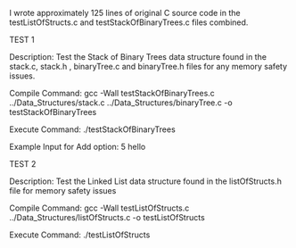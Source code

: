I wrote approximately 125 lines of original C source code in the testListOfStructs.c and testStackOfBinaryTrees.c files combined.

TEST 1

Description:  Test the Stack of Binary Trees data structure found in the
          stack.c, stack.h , binaryTree.c and binaryTree.h files for 
          any memory safety issues. 

Compile Command:   gcc  -Wall  testStackOfBinaryTrees.c  ../Data_Structures/stack.c  ../Data_Structures/binaryTree.c  -o  testStackOfBinaryTrees

Execute Command:   ./testStackOfBinaryTrees

Example Input for Add option: 5 hello




TEST 2

Description:  Test the Linked List data structure found in the
          listOfStructs.h file for memory safety issues

Compile Command:   gcc  -Wall  testListOfStructs.c  ../Data_Structures/listOfStructs.c  -o  testListOfStructs

Execute Command:   ./testListOfStructs

